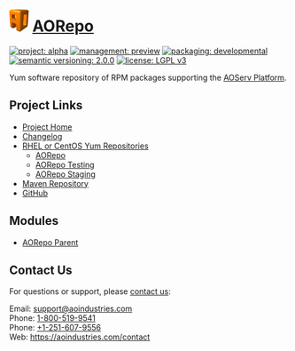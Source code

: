 # [<img src="ao-logo.png" alt="AO Logo" width="35" height="40">](https://github.com/aoindustries) [AORepo](https://github.com/aoindustries/aorepo)

[![project: alpha](https://aorepo.org/ao-badges/project-alpha.svg)](https://aoindustries.com/life-cycle#project-alpha)
[![management: preview](https://aorepo.org/ao-badges/management-preview.svg)](https://aoindustries.com/life-cycle#management-preview)
[![packaging: developmental](https://aorepo.org/ao-badges/packaging-developmental.svg)](https://aoindustries.com/life-cycle#packaging-developmental)  
[![semantic versioning: 2.0.0](https://aorepo.org/ao-badges/semver-2.0.0.svg)](http://semver.org/spec/v2.0.0.html)
[![license: LGPL v3](https://aorepo.org/ao-badges/license-lgpl-3.0.svg)](https://www.gnu.org/licenses/lgpl-3.0)

Yum software repository of RPM packages supporting the [AOServ Platform](https://aoindustries.com/aoserv/).

## Project Links
* [Project Home](https://aorepo.org/)
* [Changelog](https://aorepo.org/changelog)
* [RHEL or CentOS Yum Repositories](https://aorepo.org/linux/)
    * [AORepo](https://aorepo.org/linux/aorepo/)
    * [AORepo Testing](https://aorepo.org/linux/testing/)
    * [AORepo Staging](https://aorepo.org/linux/staging/)
* [Maven Repository](https://aorepo.org/maven2/)
* [GitHub](https://github.com/aoindustries/aorepo)

## Modules
* [AORepo Parent](https://github.com/aoindustries/aorepo-parent)

## Contact Us
For questions or support, please [contact us](https://aoindustries.com/contact):

Email: [support@aoindustries.com](mailto:support@aoindustries.com)  
Phone: [1-800-519-9541](tel:1-800-519-9541)  
Phone: [+1-251-607-9556](tel:+1-251-607-9556)  
Web: https://aoindustries.com/contact
